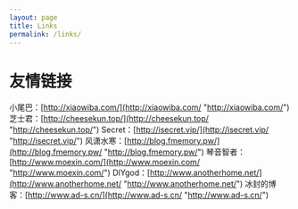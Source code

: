```yaml
---
layout: page
title: Links
permalink: /links/
---
```


# 友情链接
小尾巴：[http://xiaowiba.com/](http://xiaowiba.com/ "http://xiaowiba.com/")
芝士君：[http://cheesekun.top/](http://cheesekun.top/ "http://cheesekun.top/")
Secret：[http://isecret.vip/](http://isecret.vip/ "http://isecret.vip/")
风潇水寒：[http://blog.fmemory.pw/](http://blog.fmemory.pw/ "http://blog.fmemory.pw/")
琴音智者：[http://www.moexin.com/](http://www.moexin.com/ "http://www.moexin.com/")
DIYgod：[http://www.anotherhome.net/](http://www.anotherhome.net/ "http://www.anotherhome.net/")
冰封的博客：[http://www.ad-s.cn/](http://www.ad-s.cn/ "http://www.ad-s.cn/")